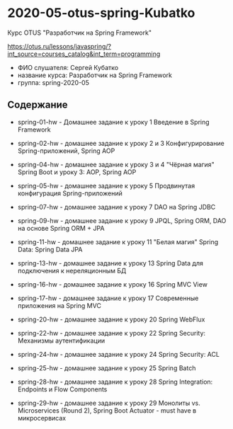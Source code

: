 # 2020-05-otus-spring-Kubatko
Курс OTUS "Разработчик на Spring Framework"

https://otus.ru/lessons/javaspring/?int_source=courses_catalog&int_term=programming

* ФИО слушателя: Сергей Кубатко
* название курса: Разработчик на Spring Framework
* группа: spring-2020-05

## Содержание
* spring-01-hw - Домашнее задание к уроку 1 
Введение в Spring Framework

* spring-02-hw - домашнее задание к уроку 2 и 3
Конфигурирование Spring-приложений, Spring AOP

* spring-04-hw - домашнее задание к уроку 3 и 4
"Чёрная магия" Spring Boot и уроку 3: AOP, Spring AOP

* spring-05-hw - домашнее задание к уроку 5
Продвинутая конфигурация Spring-приложений

* spring-07-hw - домашнее задание к уроку 7
DAO на Spring JDBC

* spring-09-hw - домашнее задание к уроку 9
JPQL, Spring ORM, DAO на основе Spring ORM + JPA

* spring-11-hw - домашнее задание к уроку 11
"Белая магия" Spring Data: Spring Data JPA

* spring-13-hw - домашнее задание к уроку 13
Spring Data для подключения к нереляционным БД

* spring-16-hw - домашнее задание к уроку 16
Spring MVC View

* spring-17-hw - домашнее задание к уроку 17
Современные приложения на Spring MVC

* spring-20-hw - домашнее задание к уроку 20
Spring WebFlux

* spring-22-hw - домашнее задание к уроку 22
Spring Security: Механизмы аутентификации

* spring-24-hw - домашнее задание к уроку 24
Spring Security: ACL

* spring-25-hw - домашнее задание к уроку 25
Spring Batch

* spring-28-hw - домашнее задание к уроку 28
Spring Integration: Endpoints и Flow Components

* spring-29-hw - домашнее задание к уроку 29
Монолиты vs. Microservices (Round 2), Spring Boot Actuator - must have в микросервисах
